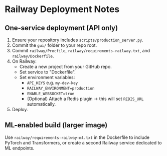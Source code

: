 # Railway Deployment Notes

## One-service deployment (API only)
1) Ensure your repository includes `scripts/production_server.py`.
2) Commit the `gui/` folder to your repo root.
3) Commit `railway/Procfile`, `railway/requirements-railway.txt`, and `railway/Dockerfile`.
4) On Railway:
   - Create a new project from your GitHub repo.
   - Set service to "Dockerfile".
   - Set environment variables:
     - `API_KEYS` e.g. `my-dev-key`
     - `RAILWAY_ENVIRONMENT=production`
     - `ENABLE_WEBSOCKET=true`
     - (Optional) Attach a Redis plugin → this will set `REDIS_URL` automatically.
5) Deploy.

## ML-enabled build (larger image)
Use `railway/requirements-railway-ml.txt` in the Dockerfile to include PyTorch and Transformers, or create a second Railway service dedicated to ML endpoints.
